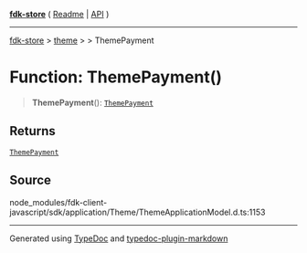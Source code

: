 [**fdk-store**](../../../README.md) ( [Readme](../../../README.md) \| [API](../../../API.md) )

---

[fdk-store](../../../API.md) > [theme](../../README.md) > [<internal>](../README.md) > ThemePayment

# Function: ThemePayment()

> **ThemePayment**(): [`ThemePayment`](../type-aliases/type-alias.ThemePayment.md)

## Returns

[`ThemePayment`](../type-aliases/type-alias.ThemePayment.md)

## Source

node_modules/fdk-client-javascript/sdk/application/Theme/ThemeApplicationModel.d.ts:1153

---

Generated using [TypeDoc](https://typedoc.org/) and [typedoc-plugin-markdown](https://www.npmjs.com/package/typedoc-plugin-markdown)
